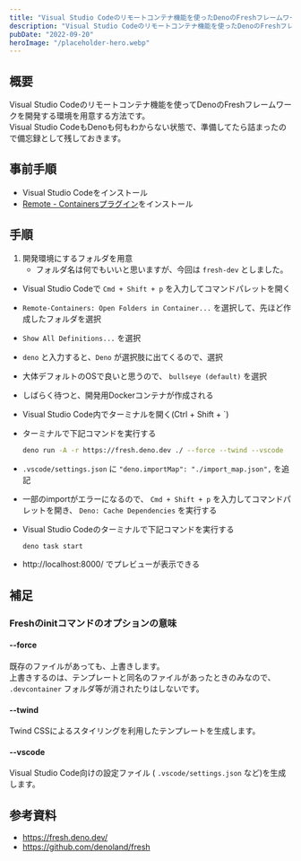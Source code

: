 ```yaml
---
title: "Visual Studio Codeのリモートコンテナ機能を使ったDenoのFreshフレームワーク開発環境構築"
description: "Visual Studio Codeのリモートコンテナ機能を使ったDenoのFreshフレームワーク開発環境構築"
pubDate: "2022-09-20"
heroImage: "/placeholder-hero.webp"
---
```


## 概要

Visual Studio Codeのリモートコンテナ機能を使ってDenoのFreshフレームワークを開発する環境を用意する方法です。  
Visual Studio CodeもDenoも何もわからない状態で、準備してたら詰まったので備忘録として残しておきます。

## 事前手順

- Visual Studio Codeをインストール
- [Remote - Containersプラグイン](https://marketplace.visualstudio.com/items?itemName=ms-vscode-remote.remote-containers)をインストール

## 手順

1. 開発環境にするフォルダを用意
    - フォルダ名は何でもいいと思いますが、今回は `fresh-dev` としました。

- Visual Studio Codeで `Cmd + Shift + p` を入力してコマンドパレットを開く
- `Remote-Containers: Open Folders in Container...` を選択して、先ほど作成したフォルダを選択
- `Show All Definitions...` を選択
- `deno` と入力すると、`Deno` が選択肢に出てくるので、選択
- 大体デフォルトのOSで良いと思うので、 `bullseye (default)` を選択
- しばらく待つと、開発用Dockerコンテナが作成される
- Visual Studio Code内でターミナルを開く(Ctrl + Shift + `)
- ターミナルで下記コマンドを実行する

    ```bash
    deno run -A -r https://fresh.deno.dev ./ --force --twind --vscode
    ```

- `.vscode/settings.json` に `"deno.importMap": "./import_map.json",` を追記
- 一部のimportがエラーになるので、 `Cmd + Shift + p` を入力してコマンドパレットを開き、 `Deno: Cache Dependencies` を実行する
- Visual Studio Codeのターミナルで下記コマンドを実行する

    ```bash
    deno task start
    ```

- http://localhost:8000/ でプレビューが表示できる

## 補足

### Freshのinitコマンドのオプションの意味

#### --force

既存のファイルがあっても、上書きします。  
上書きするのは、テンプレートと同名のファイルがあったときのみなので、 `.devcontainer` フォルダ等が消されたりはしないです。

#### --twind

Twind CSSによるスタイリングを利用したテンプレートを生成します。

#### --vscode

Visual Studio Code向けの設定ファイル ( `.vscode/settings.json` など)を生成します。

## 参考資料

- https://fresh.deno.dev/
- https://github.com/denoland/fresh
